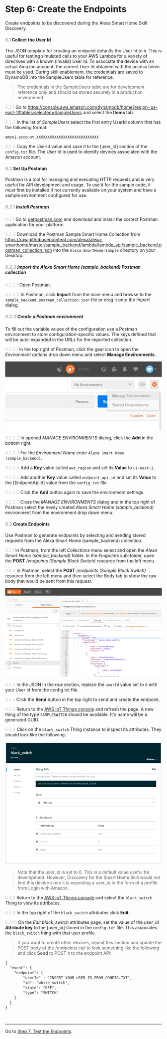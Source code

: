 # Step 6: Create the Endpoints
Create endpoints to be discovered during the Alexa Smart Home Skill Discovery.

#### <span style="color:#aaa">6.1</span> Collect the User Id
The JSON template for creating an endpoint defaults the User Id to `0`. This is useful for testing simulated calls to your AWS Lambda for a variety of directives with a known (invalid) User Id. To associate the device with an actual Amazon account, the correct User Id obtained with the access token must be used. During skill enablement, the credentials are saved to DynamoDB into the SampleUsers table for reference.
> The credentials in the SampleUsers table are for development reference only and should be stored securely in a production environment.

<span style="color:#ccc">6.2.1</span> Go to https://console.aws.amazon.com/dynamodb/home?region=us-east-1#tables:selected=SampleUsers and select the **Items** tab.

<span style="color:#ccc">6.2.2</span> In the list of _SampleUsers_ select the first entry UserId column that has the following format:
```
amzn1.account.XXXXXXXXXXXXXXXXXXXXXXXXXXXX
```
<span style="color:#ccc">6.2.3</span> Copy the UserId value and save it to the [user_id] section of the `config.txt` file. The User Id is used to identify devices associated with the Amazon account. 

#### <span style="color:#aaa">6.2</span> Set Up Postman
Postman is a tool for managing and executing HTTP requests and is very useful for API development and usage. To use it for the sample code, it must first be installed if not currently available on your system and have a sample environment configured for use.

##### <span style="color:#aaa">6.2.1</span> Install Postman
<span style="color:#ccc">6.2.1</span> Go to [getpostman.com](https://www.getpostman.com) and download and install the correct Postman application for your platform.

<span style="color:#ccc">6.2.2</span> Download the Postman Sample Smart Home Collection from https://raw.githubusercontent.com/alexa/alexa-smarthome/master/sample_backend/lambda/lambda_api/sample_backend.postman_collection.json into the `Alexa-SmartHome-Sample` directory on your Desktop.

##### <span style="color:#aaa">6.2.2</span> Import the *Alexa Smart Home (sample\_backend)* Postman collection

<span style="color:#ccc">6.2.2.1</span> Open Postman.

<span style="color:#ccc">6.2.2.2</span> In Postman, click **Import** from the main menu and browse to the `sample_backend.postman_collection.json` file or drag it onto the _Import_ dialog.

##### <span style="color:#aaa">6.2.3</span> Create a Postman environment
To fill out the variable values of the configuration use a Postman environment to store configuration-specific values. The keys defined that will be auto-expanded in the URLs for the imported collection.

<span style="color:#ccc">6.2.3.1</span> In the top right of Postman, click the gear icon to open the _Environment options_ drop down menu and select **Manage Environments**.

![Postman - Manage Environments](img/6.2.3.1-postman-manage-environments.png "Postman - Manage Environments")

<span style="color:#ccc">6.2.3.2</span> In opened _MANAGE ENVIRONMENTS_ dialog, click the **Add** in the bottom right.

<span style="color:#ccc">6.2.3.3</span> For the _Environment Name_ enter `Alexa Smart Home (sample_backend)`.

<span style="color:#ccc">6.2.3.4</span> Add a **Key** value called  `aws_region` and set its **Value** to `us-east-1`.

<span style="color:#ccc">6.2.3.5</span> Add another **Key** value called  `endpoint_api_id` and set its **Value** to the [EndpointApiId] value from the `config.txt` file.

<span style="color:#ccc">6.2.3.6</span> Click the **Add** button again to save the environment settings.

<span style="color:#ccc">6.2.3.7</span> Close the _MANAGE ENVIRONMENTS_ dialog and in the top right of Postman select the newly created *Alexa Smart Home (sample\_backend)* environment from the  environment drop down menu.


#### <span style="color:#aaa">6.3</span> Create Endpoints
Use Postman to generate endpoints by selecting and sending stored requests from the Alexa Smart Home (sample_backend) collection.

<span style="color:#ccc">6.3.1</span> In Postman, from the left _Collections_ menu select and open the *Alexa Smart Home (sample\_backend)* folder. In the *Endpoints* sub-folder, open the **POST** _/endpoints (Sample Black Switch)_ resource from the left menu.

<span style="color:#ccc">6.3.2</span> In Postman, select the **POST** _/endpoints (Sample Black Switch)_ resource from the left menu and then select the Body tab to show the raw body that would be sent from this request.

![Postman - Collections > Endpoints > Body](img\6.3.2-postman-collections-endpoints.png "Postman - Collections > Endpoints > Body")

<span style="color:#ccc">6.3.3</span> In the JSON in the _raw_ section, replace the `userId` value set to `0` with your User Id from the config.txt file.


<span style="color:#ccc">6.3.x</span> Click the **Send** button in the top right to send and create the endpoint.




<span style="color:#ccc">6.3.3</span> Return to the [AWS IoT Things console](https://console.aws.amazon.com/iotv2/home?region=us-east-1#/thinghub) and refresh the page. A new thing of the type `SAMPLESWITCH` should be available. It's name will be a generated GUID.

<span style="color:#ccc">6.3.4</span> Click on the `black_switch` Thing instance to inspect its attributes. They should look like the following:

![AWS IoT - Thing Inspection](img/6.3.4-thing-inspection.png "AWS IoT - Thing Inspection")

> Note that the user_id is set to 0. This is a default value useful for development. However, Discovery for the Smart Home Skill would not find this device since it is expecting a user_id in the form of a profile from Login with Amazon.


<span style="color:#ccc">6.3.8</span> Return to the [AWS IoT Things console](https://console.aws.amazon.com/iotv2/home?region=us-east-1#/thinghub) and select the `black_switch` Thing to view its attributes.

<span style="color:#ccc">6.3.9</span> In the top right of the `black_switch` attributes click **Edit**.

<span style="color:#ccc">6.3.10</span> On the _Edit black_switch_ attributes page, set the value of the _user_id_ **Attribute key** to the [user_id] stored in the `config.txt` file. This associates the `black_switch` thing with that user profile.

> If you want to create other devices, repeat this section and update the POST body of the /endpoints call to look something like the following and click **Send** to POST it to the endpoint API:

```
{
  "event": {
    "endpoint": {
    	"userId" : "INSERT_YOUR_USER_ID_FROM_CONFIG.TXT",
    	"id": "white_switch",
    	"state": "OFF",
    	"type": "SWITCH"
    }
  }
}
```

<br>

____
Go to [Step 7: Test the Endpoints](007-setup-test-endpoints.md).
